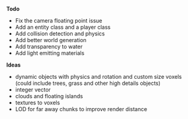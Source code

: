 **Todo**
* Fix the camera floating point issue
* Add an entity class and a player class
* Add collision detection and physics
* Add better world generation
* Add transparency to water
* Add light emitting materials

**Ideas**
* dynamic objects with physics and rotation and custom size voxels (could include trees, grass and other high details objects)
* integer vector
* clouds and floating islands
* textures to voxels
* LOD for far away chunks to improve render distance